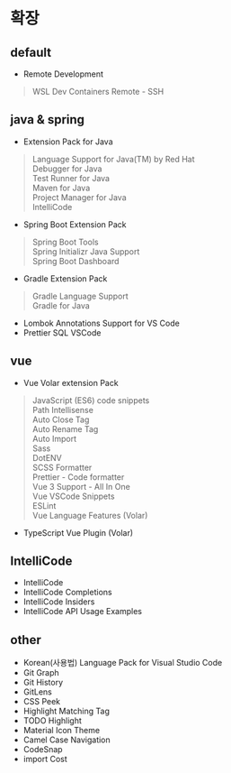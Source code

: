 # 확장
## default
- Remote Development
> WSL
> Dev Containers
> Remote - SSH

## java & spring
- Extension Pack for Java
> Language Support for Java(TM) by Red Hat  
> Debugger for Java  
> Test Runner for Java  
> Maven for Java  
> Project Manager for Java  
> IntelliCode  

- Spring Boot Extension Pack
> Spring Boot Tools  
> Spring Initializr Java Support  
> Spring Boot Dashboard  

- Gradle Extension Pack
> Gradle Language Support  
> Gradle for Java  

- Lombok Annotations Support for VS Code
- Prettier SQL VSCode

## vue
- Vue Volar extension Pack
> JavaScript (ES6) code snippets  
> Path Intellisense  
> Auto Close Tag  
> Auto Rename Tag  
> Auto Import  
> Sass  
> DotENV  
> SCSS Formatter  
> Prettier - Code formatter  
> Vue 3 Support - All In One  
> Vue VSCode Snippets  
> ESLint  
> Vue Language Features (Volar)

- TypeScript Vue Plugin (Volar)

## IntelliCode
- IntelliCode
- IntelliCode Completions
- IntelliCode Insiders
- IntelliCode API Usage Examples

## other
- Korean(사용법) Language Pack for Visual Studio Code
- Git Graph
- Git History
- GitLens
- CSS Peek
- Highlight Matching Tag
- TODO Highlight
- Material Icon Theme
- Camel Case Navigation
- CodeSnap
- import Cost
